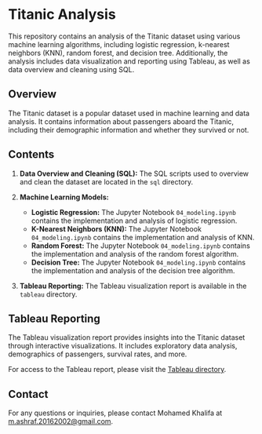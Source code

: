 # Titanic Analysis

This repository contains an analysis of the Titanic dataset using various machine learning algorithms, including logistic regression, k-nearest neighbors (KNN), random forest, and decision tree. Additionally, the analysis includes data visualization and reporting using Tableau, as well as data overview and cleaning using SQL.

## Overview

The Titanic dataset is a popular dataset used in machine learning and data analysis. It contains information about passengers aboard the Titanic, including their demographic information and whether they survived or not.

## Contents

1. **Data Overview and Cleaning (SQL):** The SQL scripts used to overview and clean the dataset are located in the `sql` directory.

2. **Machine Learning Models:**
    - **Logistic Regression:** The Jupyter Notebook `04_modeling.ipynb` contains the implementation and analysis of logistic regression.
    - **K-Nearest Neighbors (KNN):** The Jupyter Notebook `04_modeling.ipynb` contains the implementation and analysis of KNN.
    - **Random Forest:** The Jupyter Notebook `04_modeling.ipynb` contains the implementation and analysis of the random forest algorithm.
    - **Decision Tree:** The Jupyter Notebook `04_modeling.ipynb` contains the implementation and analysis of the decision tree algorithm.

3. **Tableau Reporting:** The Tableau visualization report is available in the `tableau` directory.

## Tableau Reporting

The Tableau visualization report provides insights into the Titanic dataset through interactive visualizations. It includes exploratory data analysis, demographics of passengers, survival rates, and more.

For access to the Tableau report, please visit the [Tableau directory](https://github.com/MohamedKhalifa1/TitanicAnalysis/tree/main/Tableau).

## Contact

For any questions or inquiries, please contact Mohamed Khalifa at m.ashraf.20162002@gmail.com.
